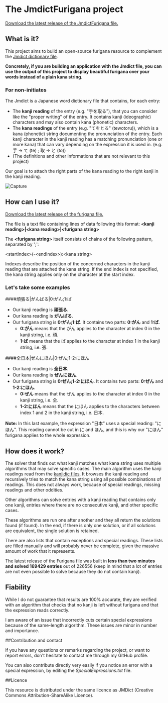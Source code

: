 # The JmdictFurigana project

[Download the latest release of the JmdictFurigana file.](https://github.com/Doublevil/JmdictFurigana/releases/latest)

## What is it?

This project aims to build an open-source furigana resource to complement the [Jmdict dictionary file](http://www.edrdg.org/jmdict/j_jmdict.html).

**Concretely, if you are building an application with the Jmdict file, you can use the output of this project to display beautiful furigana over your words instead of a plain kana string.**

### For non-initiates

The Jmdict is a Japanese word dictionary file that contains, for each entry:
- The **kanji reading** of the entry (e.g. "手を取る"), that you can consider like the "proper writing" of the entry. It contains kanji (ideographic) characters and may also contain kana (phonetic) characters.
- The **kana readings** of the entry (e.g. "てをとる" (tewotoru)), which is a kana (phonetic) string documenting the pronunciation of the entry. Each kanji character in the kanji reading has a matching pronunciation (one or more kana) that can vary depending on the expression it is used in. (e.g. 手 -> て (te) ; 取 -> と (to))
- (The definitions and other informations that are not relevant to this project)

Our goal is to attach the right parts of the kana reading to the right kanji in the kanji reading.

![Capture](http://houhou-srs.com/file/Furigana.png)

## How can I use it?

[Download the latest release of the furigana file.](https://github.com/Doublevil/JmdictFurigana/releases/latest)

The file is a text file containing lines of data following this format:
**&lt;kanji reading>|&lt;kana reading>|&lt;furigana string>**

The **&lt;furigana string>** itself consists of chains of the following pattern, separated by ';':

&lt;startIndex>(-&lt;endIndex>):&lt;kana string>

Indexes describe the position of the concerned characters in the kanji reading that are attached the kana string.
If the end index is not specified, the kana string applies only on the character at the start index.

### Let's take some examples

####頑張る|がんばる|0:がん;1:ば
- Our kanji reading is **頑張る**.
- Our kana reading is **がんばる**.
- Our furigana string is **0:がん;1:ば**. It contains two parts: **0:がん** and **1:ば**.
  - **0:がん** means that the がん applies to the character at index 0 in the kanji string, i.e. 頑.
  - **1:ば** means that the ば applies to the character at index 1 in the kanji string, i.e. 張.

####全日本|ぜんにほん|0:ぜん;1-2:にほん
- Our kanji reading is **全日本**.
- Our kana reading is **ぜんにほん**.
- Our furigana string is **0:ぜん;1-2:にほん**. It contains two parts: **0:ぜん** and **1-2:にほん**.
  - **0:ぜん** means that the ぜん applies to the character at index 0 in the kanji string, i.e. 全.
  - **1-2:にほん** means that the にほん applies to the characters between index 1 and 2 in the kanji string, i.e. 日本.

**Note:** In this last example, the expression "日本" uses a special reading: "にほん". This reading cannot be cut in に and ほん, and this is why our "にほん" furigana applies to the whole expression.

## How does it work?

The solver that finds out what kanji matches what kana string uses multiple algorithms that may solve specific cases.
The main algorithm uses the kanji readings read from the [kanjidic files](http://www.csse.monash.edu.au/~jwb/kanjidic.html). It browses the kanji reading and recursively tries to match the kana string using all possible combinations of readings.
This does not always work, because of special readings, missing readings and other oddities.

Other algorithms can solve entries with a kanji reading that contains only one kanji, entries where there are no consecutive kanji, and other specific cases.

These algorithms are run one after another and they all return the solutions found (if found). In the end, if there is only one solution, or if all solutions are equivalent, the single solution is retained.

There are also lists that contain exceptions and special readings. These lists are filled manually and will probably never be complete, given the massive amount of work that it represents.

The latest release of the Furigana file was built in **less than two minutes and solved 169429 entries** out of 226556 (keep in mind that a lot of entries are not even possible to solve because they do not contain kanji).

## Fiability

While I do not guarantee that results are 100% accurate, they are verified with an algorithm that checks that no kanji is left without furigana and that the expression reads correctly.

I am aware of an issue that incorrectly cuts certain special expressions because of the same-length algorithm. These issues are minor in number and importance.

##Contribution and contact

If you have any questions or remarks regarding the project, or want to report errors, don't hesitate to contact me through my GitHub profile.

You can also contribute directly very easily if you notice an error with a special expression, by editing the *SpecialExpressions.txt* file.

##Licence

This resource is distributed under the same licence as JMDict (Creative Commons Attribution-ShareAlike Licence).
